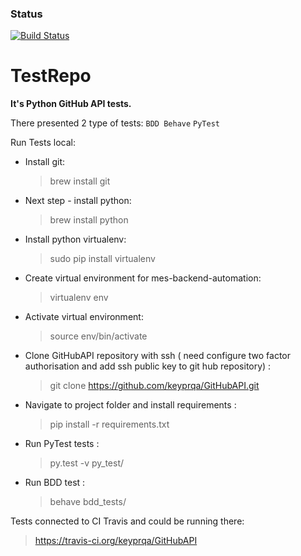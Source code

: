 ### Status
[![Build Status](https://travis-ci.org/keyprqa/GitHubAPI.svg?branch=master)](https://travis-ci.org/keyprqa/GitHubAPI)

# TestRepo
**It's Python GitHub API tests.**

There presented 2 type of tests:
    `BDD Behave`
    `PyTest`
    
Run Tests local:     
* Install git:
    > brew install git
    
* Next step - install python:
    > brew install python 
    
* Install python virtualenv: 
    > sudo pip install virtualenv
    
* Create virtual environment for mes-backend-automation:
    > virtualenv env

* Activate virtual environment:
    > source env/bin/activate
    
* Clone GitHubAPI repository with ssh ( need configure two factor authorisation and add ssh public key to git hub repository) :
    > git clone https://github.com/keyprqa/GitHubAPI.git

* Navigate to project folder and install requirements :
    > pip install -r requirements.txt
    
* Run PyTest tests :
    > py.test -v py_test/

* Run BDD test :
    > behave bdd_tests/
    

Tests connected to CI Travis and could be running there:
   > https://travis-ci.org/keyprqa/GitHubAPI


